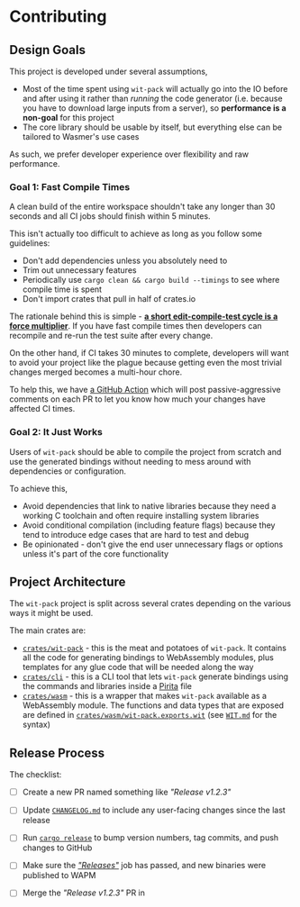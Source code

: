 # Contributing

## Design Goals

This project is developed under several assumptions,

- Most of the time spent using `wit-pack` will actually go into the IO before
  and after using it rather than *running* the code generator (i.e. because you
  have to download large inputs from a server), so **performance is a non-goal**
  for this project
- The core library should be usable by itself, but everything else can be
  tailored to Wasmer's use cases

As such, we prefer developer experience over flexibility and raw performance.

### Goal 1: Fast Compile Times

A clean build of the entire workspace shouldn't take any longer than 30 seconds
and all CI jobs should finish within 5 minutes.

This isn't actually too difficult to achieve as long as you follow some
guidelines:

- Don't add dependencies unless you absolutely need to
- Trim out unnecessary features
- Periodically use `cargo clean && cargo build --timings` to see where compile
  time is spent
- Don't import crates that pull in half of crates.io

The rationale behind this is simple - [**a short edit-compile-test cycle is a
force multiplier**][fast-rust-builds]. If you have fast compile times then
developers can recompile and re-run the test suite after every change.

On the other hand, if CI takes 30 minutes to complete, developers will want to
avoid your project like the plague because getting even the most trivial changes
merged becomes a multi-hour chore.

To help this, we have [a GitHub Action][workflow-timer] which will post
passive-aggressive comments on each PR to let you know how much your changes
have affected CI times.

### Goal 2: It Just Works

Users of `wit-pack` should be able to compile the project from scratch and use
the generated bindings without needing to mess around with dependencies or
configuration.

To achieve this,

- Avoid dependencies that link to native libraries because they need a working C
  toolchain and often require installing system libraries
- Avoid conditional compilation (including feature flags) because they tend to
  introduce edge cases that are hard to test and debug
- Be opinionated - don't give the end user unnecessary flags or options unless
  it's part of the core functionality

## Project Architecture

The `wit-pack` project is split across several crates depending on the various
ways it might be used.

The main crates are:

- [`crates/wit-pack`][wit-pack] - this is the meat and potatoes of `wit-pack`.
  It contains all the code for generating bindings to WebAssembly modules, plus
  templates for any glue code that will be needed along the way
- [`crates/cli`][cli] - this is a CLI tool that lets `wit-pack` generate
  bindings using the commands and libraries inside a [Pirita][pirita] file
- [`crates/wasm`][wasm] - this is a wrapper that makes `wit-pack` available as a
  WebAssembly module. The functions and data types that are exposed are defined
  in [`crates/wasm/wit-pack.exports.wit`][exports] (see [`WIT.md`][wit] for the
  syntax)

## Release Process

The checklist:

- [ ] Create a new PR named something like *"Release v1.2.3"*
- [ ] Update [`CHANGELOG.md`](./CHANGELOG.md) to include any user-facing changes
      since the last release
- [ ] Run [`cargo release`][cargo-release] to bump version numbers, tag commits,
      and push changes to GitHub
- [ ] Make sure the [*"Releases"*][releases] job has passed, and new binaries
      were published to WAPM
- [ ] Merge the *"Release v1.2.3"* PR in


[cargo-release]: https://github.com/crate-ci/cargo-release
[cli]: ./crates/cli/
[exports]: ./crates/wasm//wit-pack.exports.wit
[fast-rust-builds]: https://matklad.github.io/2021/09/04/fast-rust-builds.html
[pirita]: https://github.com/wasmerio/pirita
[releases]: https://github.com/wasmerio/wit-pack/actions/workflows/releases.yml
[wasm]: ./crates/wasm/
[wit-pack]: ./crates/wit-pack/
[wit]: https://github.com/wasmerio/wit-bindgen/blob/c04723063c7a5a7389660ca97f85ffd9bc9ef0b8/WIT.md
[workflow-timer]: https://github.com/Michael-F-Bryan/workflow-timer
